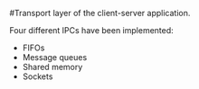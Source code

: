 #Transport layer of the client-server application.

Four different IPCs have been implemented:

- FIFOs
- Message queues
- Shared memory
- Sockets